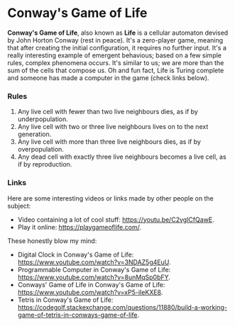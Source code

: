 # Conway's Game of Life

**Conway's Game of Life**, also known as **Life** is a cellular automaton devised by John Horton Conway (rest in peace). It's a zero-player game, meaning that after creating the initial configuration, it requires no further input. It's a really interesting example of emergent behavious; based on a few simple rules, complex phenomena occurs. It's similar to us; we are more than the sum of the cells that compose us. Oh and fun fact, Life is Turing complete and someone has made a computer in the game (check links below).


### Rules
1. Any live cell with fewer than two live neighbours dies, as if by underpopulation. 
2. Any live cell with two or three live neighbours lives on to the next generation. 
3. Any live cell with more than three live neighbours dies, as if by overpopulation. 
4. Any dead cell with exactly three live neighbours becomes a live cell, as if by reproduction.


### Links
Here are some interesting videos or links made by other people on the subject:
* Video containing a lot of cool stuff: https://youtu.be/C2vgICfQawE.   
* Play it online: https://playgameoflife.com/.  

These honestly blow my mind:  
* Digital Clock in Conway's Game of Life: https://www.youtube.com/watch?v=3NDAZ5g4EuU.  
* Programmable Computer in Conway's Game of Life: https://www.youtube.com/watch?v=8unMqSp0bFY.  
* Conways' Game of Life in Conway's Game of Life: https://www.youtube.com/watch?v=xP5-iIeKXE8.  
* Tetris in Conway's Game of Life: https://codegolf.stackexchange.com/questions/11880/build-a-working-game-of-tetris-in-conways-game-of-life.  
